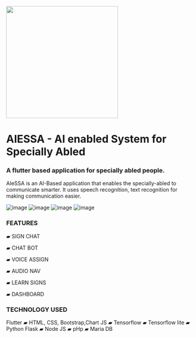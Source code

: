 <img src="https://zateart.com/aiessa/aiessa_logo2.png" width="300">

# AIESSA - AI enabled System for Specially Abled
### A flutter based application for specially abled people.

AIeSSA is an AI-Based application that enables the
specially-abled to communicate smarter. It uses speech
recognition, text recognition for making communication
easier.

![image](https://user-images.githubusercontent.com/57034697/169636154-a909d72a-9bba-44fd-80d7-5075de6616d3.png)
![image](https://user-images.githubusercontent.com/57034697/169636215-f4b4d41d-90e6-44a1-84ea-1cd1c301fdac.png)
![image](https://user-images.githubusercontent.com/57034697/169636236-a1520347-26c4-498a-ab59-140a7ccf5ee4.png)
![image](https://user-images.githubusercontent.com/57034697/169636254-01f32c53-9dc5-45bb-9d2d-7582da65abb4.png)


### FEATURES 
▰ SIGN CHAT

▰ CHAT BOT

▰ VOICE ASSIGN

▰ AUDIO NAV

▰ LEARN SIGNS

▰ DASHBOARD



### TECHNOLOGY USED 
Flutter ▰ HTML, CSS, Bootstrap,Chart JS ▰ Tensorflow ▰ Tensorflow lite ▰ Python Flask ▰ Node JS ▰ pHp ▰ Maria DB








<!-- This project is a starting point for a Flutter application.

A few resources to get you started if this is your first Flutter project:

- [Lab: Write your first Flutter app](https://flutter.dev/docs/get-started/codelab)
- [Cookbook: Useful Flutter samples](https://flutter.dev/docs/cookbook)

For help getting started with Flutter, view our
[online documentation](https://flutter.dev/docs), which offers tutorials,
samples, guidance on mobile development, and a full API reference.
 -->

